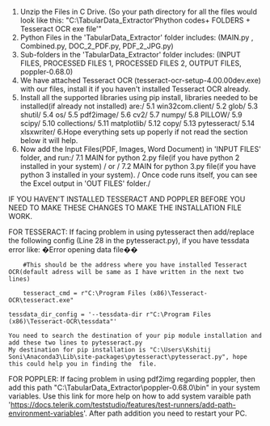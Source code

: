 1. Unzip the Files in C Drive. (So your path directory for all the files would look like this: "C:\TabularData_Extractor\'Phython codes+ FOLDERS + Tesseract OCR exe file'"
2. Python Files in the 'TabularData_Extractor' folder includes: (MAIN.py , Combined.py, DOC_2_PDF.py, PDF_2_JPG.py)
3. Sub-folders in the 'TabularData_Extractor' folder includes: (INPUT FILES, PROCESSED FILES 1, PROCESSED FILES 2, OUTPUT FILES, poppler-0.68.0)
4. We have attached Tesseract OCR (tesseract-ocr-setup-4.00.00dev.exe) with our files, install it if you haven't installed Tesseract OCR already.
5. Install all the supported libraries using pip install, libraries needed to be installed(if already not installed) are:/
   5.1 win32com.client/
   5.2 glob/
   5.3 shutil/
   5.4 os/
   5.5 pdf2image/
   5.6 cv2/
   5.7 numpy/
   5.8 PILLOW/
   5.9 scipy/
   5.10 collections/
   5.11 matplotlib/
   5.12 copy/
   5.13 pytesseract/
   5.14 xlsxwriter/
6.Hope everything sets up poperly if not read the section below it will help.
7. Now add the Input Files(PDF, Images, Word Document) in 'INPUT FILES' folder, and run:/
  7.1 MAIN for python 2.py file(if you have python 2 installed in your system) /
		or /
  7.2 MAIN for python 3.py file(if you have python 3 installed in your system). /
   Once code runs itself, you can see the Excel output in 'OUT FILES' folder./ 



IF YOU HAVEN'T INSTALLED TESSERACT AND POPPLER BEFORE YOU NEED TO MAKE THESE CHANGES TO MAKE THE INSTALLATION FILE WORK.

FOR TESSERACT: 
If facing problem in using pytesseract then add/replace the following config (Line 28 in the pytesseract.py), if you have tessdata error like: �Error opening data file�� 
        
        #This should be the address where you have installed Tesseract OCR(default adress will be same as I have written in the next two lines)
	
        tesseract_cmd = r"C:\Program Files (x86)\Tesseract-OCR\tesseract.exe"
  
	tessdata_dir_config = '--tessdata-dir r"C:\Program Files (x86)\Tesseract-OCR\tessdata"'

	You need to search the destination of your pip module installation and add these two lines to pytesseract.py
	My destination for pip installation is "C:\Users\Kshitij Soni\Anaconda3\Lib\site-packages\pytesseract\pytesseract.py", hope this could help you in finding the  file.


FOR POPPLER: 
If facing problem in using pdf2img regarding poppler, then add this path "C:\TabularData_Extractor\poppler-0.68.0\bin\"  in your system variables. Use this link for more help on how to add system varaible path 'https://docs.telerik.com/teststudio/features/test-runners/add-path-environment-variables'. After path addition you need to restart your PC.


